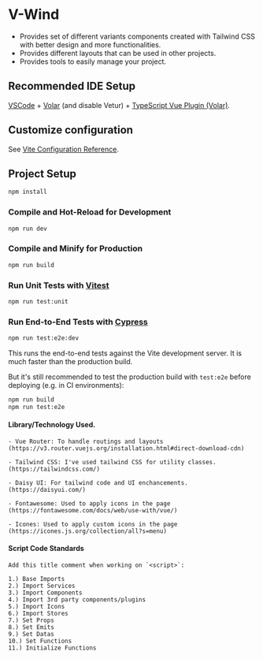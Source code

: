 # V-Wind

- Provides set of different variants components created with Tailwind CSS with better design and more functionalities.
- Provides different layouts that can be used in other projects.
- Provides tools to easily manage your project.

## Recommended IDE Setup

[VSCode](https://code.visualstudio.com/) + [Volar](https://marketplace.visualstudio.com/items?itemName=Vue.volar) (and disable Vetur) + [TypeScript Vue Plugin (Volar)](https://marketplace.visualstudio.com/items?itemName=Vue.vscode-typescript-vue-plugin).

## Customize configuration

See [Vite Configuration Reference](https://vitejs.dev/config/).

## Project Setup

```sh
npm install
```

### Compile and Hot-Reload for Development

```sh
npm run dev
```

### Compile and Minify for Production

```sh
npm run build
```

### Run Unit Tests with [Vitest](https://vitest.dev/)

```sh
npm run test:unit
```

### Run End-to-End Tests with [Cypress](https://www.cypress.io/)

```sh
npm run test:e2e:dev
```

This runs the end-to-end tests against the Vite development server.
It is much faster than the production build.

But it's still recommended to test the production build with `test:e2e` before deploying (e.g. in CI environments):

```sh
npm run build
npm run test:e2e
```

#### Library/Technology Used.

```
- Vue Router: To handle routings and layouts (https://v3.router.vuejs.org/installation.html#direct-download-cdn)

- Tailwind CSS: I've used tailwind CSS for utility classes. (https://tailwindcss.com/)

- Daisy UI: For tailwind code and UI enchancements. (https://daisyui.com/)

- Fontawesome: Used to apply icons in the page (https://fontawesome.com/docs/web/use-with/vue/)

- Icones: Used to apply custom icons in the page (https://icones.js.org/collection/all?s=menu)
```

#### Script Code Standards

```
Add this title comment when working on `<script>`:

1.) Base Imports
2.) Import Services
3.) Import Components
4.) Import 3rd party components/plugins
5.) Import Icons
6.) Import Stores
7.) Set Props
8.) Set Emits
9.) Set Datas
10.) Set Functions
11.) Initialize Functions
```
